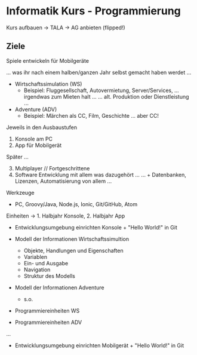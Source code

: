 # Informatik Kurs - Programmierung

Kurs aufbauen -> TALA -> AG anbieten (flipped!)


Ziele
---

Spiele entwickeln für Mobilgeräte

... was ihr nach einem halben/ganzen Jahr selbst gemacht haben werdet ...

* Wirtschaftssimulation (WS)
  - Beispiel: Fluggesellschaft, Autovermietung, Server/Services, ... irgendwas zum Mieten halt ...
  ... alt. Produktion oder Dienstleistung ...
* Adventure (ADV)
  - Beispiel: Märchen als CC, Film, Geschichte ... aber CC!

Jeweils in den Ausbaustufen

1. Konsole am PC
2. App für Mobilgerät

Später ...

3. Multiplayer // Fortgeschrittene
4. Software Entwicklung mit allem was dazugehört ...
   ... + Datenbanken, Lizenzen, Automatisierung von allem ...

Werkzeuge

* PC, Groovy/Java, Node.js, Ionic, Git/GitHub, Atom


Einheiten -> 1. Halbjahr Konsole, 2. Halbjahr App

- Entwicklungsumgebung einrichten Konsole + "Hello World!" in Git

- Modell der Informationen Wirtschaftssimultion
  - Objekte, Handlungen und Eigenschaften
  - Variablen
  - Ein- und Ausgabe
  - Navigation
  - Struktur des Modells

- Modell der Informationen Adventure
  - s.o.

- Programmiereinheiten WS

- Programmiereinheiten ADV

...

- Entwicklungsumgebung einrichten Mobilgerät + "Hello World!" in Git
